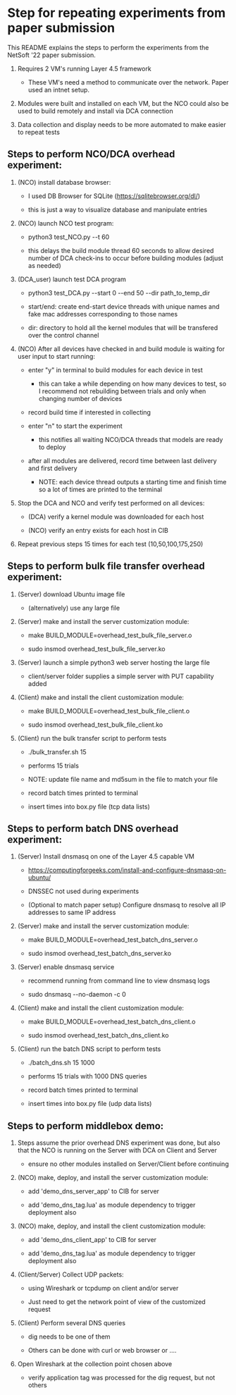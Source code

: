 # Step for repeating experiments from paper submission

This README explains the steps to perform the experiments from the NetSoft '22
paper submission.


1) Requires 2 VM's running Layer 4.5 framework

    * These VM's need a method to communicate over the network.  Paper used an
    intnet setup.


1) Modules were built and installed on each VM, but the NCO could also be used
to build remotely and install via DCA connection


1) Data collection and display needs to be more automated to make easier to repeat
tests



## Steps to perform NCO/DCA overhead experiment:


1) (NCO) install database browser:

    * I used DB Browser for SQLite (https://sqlitebrowser.org/dl/)

    * this is just a way to visualize database and manipulate entries


1) (NCO) launch NCO test program:

    * python3 test\_NCO.py --t 60

    * this delays the build module thread 60 seconds to allow desired number of
    DCA check-ins to occur before building modules (adjust as needed)


1) (DCA\_user) launch test DCA program

    * python3 test\_DCA.py --start 0 --end 50 --dir path\_to\_temp\_dir

    * start/end: create end-start device threads with unique names and fake mac
    addresses corresponding to those names

    * dir: directory to hold all the kernel modules that will be transfered over
    the control channel


1) (NCO) After all devices have checked in and build module is waiting for user
input to start running:

    * enter "y" in terminal to build modules for each device in test

        * this can take a while depending on how many devices to test, so I
        recommend not rebuilding between trials and only when changing number
        of devices

    * record build time if interested in collecting

    * enter "n" to start the experiment

        * this notifies all waiting NCO/DCA threads that models are ready to
        deploy

    * after all modules are delivered, record time between last delivery and
    first delivery

        * NOTE: each device thread outputs a starting time and finish time so
        a lot of times are printed to the terminal

1) Stop the DCA and NCO and verify test performed on all devices:

    * (DCA) verify a kernel module was downloaded for each host

    * (NCO) verify an entry exists for each host in CIB


1) Repeat previous steps 15 times for each test (10,50,100,175,250)





## Steps to perform bulk file transfer overhead experiment:


1) (Server) download Ubuntu image file

    * (alternatively) use any large file


1) (Server) make and install the server customization module:

    * make BUILD\_MODULE=overhead\_test\_bulk\_file\_server.o

    * sudo insmod overhead\_test\_bulk\_file\_server.ko


1) (Server) launch a simple python3 web server hosting the large file

    * client/server folder supplies a simple server with PUT capability added



1) (Client) make and install the client customization module:

    * make BUILD\_MODULE=overhead\_test\_bulk\_file\_client.o

    * sudo insmod overhead\_test\_bulk\_file\_client.ko  


1) (Client) run the bulk transfer script to perform tests

    * ./bulk\_transfer.sh 15

    * performs 15 trials

    * NOTE: update file name and md5sum in the file to match your file

    * record batch times printed to terminal

    * insert times into box.py file (tcp data lists)



## Steps to perform batch DNS overhead experiment:


1) (Server) Install dnsmasq on one of the Layer 4.5 capable VM

    * https://computingforgeeks.com/install-and-configure-dnsmasq-on-ubuntu/

    * DNSSEC not used during experiments

    * (Optional to match paper setup) Configure dnsmasq to resolve all IP addresses to same IP address


1) (Server) make and install the server customization module:

    * make BUILD\_MODULE=overhead\_test\_batch\_dns\_server.o

    * sudo insmod overhead\_test\_batch\_dns\_server.ko


1) (Server) enable dnsmasq service

    * recommend running from command line to view dnsmasq logs

    * sudo dnsmasq --no-daemon -c 0


1) (Client) make and install the client customization module:

    * make BUILD\_MODULE=overhead\_test\_batch\_dns\_client.o

    * sudo insmod overhead\_test\_batch\_dns\_client.ko  


1) (Client) run the batch DNS script to perform tests

    * ./batch\_dns.sh 15 1000

    * performs 15 trials with 1000 DNS queries

    * record batch times printed to terminal

    * insert times into box.py file (udp data lists)



## Steps to perform middlebox demo:


1) Steps assume the prior overhead DNS experiment was done, but also that
the NCO is running on the Server with DCA on Client and Server

    * ensure no other modules installed on Server/Client before continuing


1) (NCO) make, deploy, and install the server customization module:

    * add 'demo\_dns\_server\_app' to CIB for server

    * add 'demo_dns_tag.lua' as module dependency to trigger deployment also


1) (NCO) make, deploy, and install the client customization module:

    * add 'demo\_dns\_client\_app' to CIB for server

    * add 'demo_dns_tag.lua' as module dependency to trigger deployment also


1) (Client/Server) Collect UDP packets:

    * using Wireshark or tcpdump on client and/or server

    * Just need to get the network point of view of the customized request


1) (Client) Perform several DNS queries

    * dig needs to be one of them

    * Others can be done with curl or web browser or ....


1) Open Wireshark at the collection point chosen above

    * verify application tag was processed for the dig request, but not others
